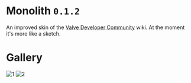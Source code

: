 # Monolith `0.1.2`
An improved skin of the [Valve Developer Community](https://developer.valvesoftware.com) wiki. At the moment it's more like a sketch.

# Gallery
![1](https://user-images.githubusercontent.com/90133781/224769828-6e42f260-e462-4ef6-9b28-bcbd04b1c8b4.png)
![2](https://user-images.githubusercontent.com/90133781/224769843-a1789a84-dd60-494a-b379-41b7f5d08bb8.png)
